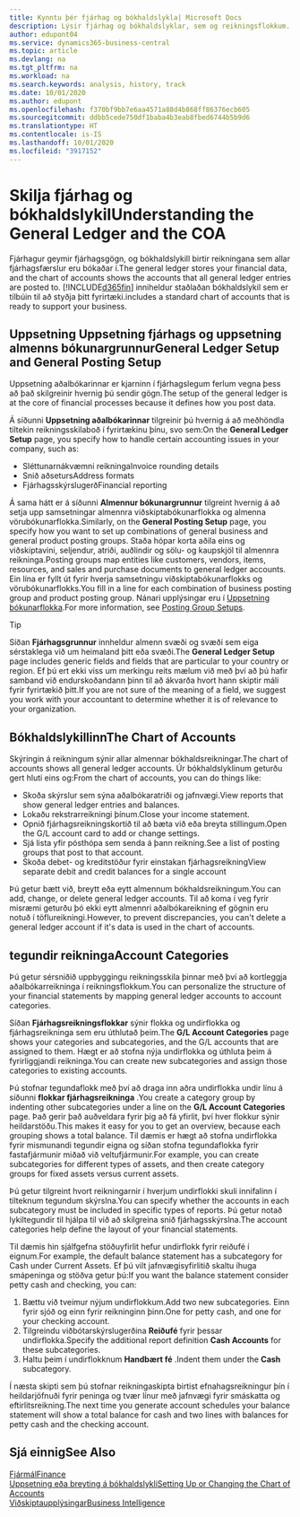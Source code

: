 ```yaml
---
title: Kynntu þér fjárhag og bókhaldslykla| Microsoft Docs
description: Lýsir fjárhag og bókhaldslyklar, sem og reikningsflokkum.
author: edupont04
ms.service: dynamics365-business-central
ms.topic: article
ms.devlang: na
ms.tgt_pltfrm: na
ms.workload: na
ms.search.keywords: analysis, history, track
ms.date: 10/01/2020
ms.author: edupont
ms.openlocfilehash: f370bf9bb7e6aa4571a88d4b868ff86376ecb605
ms.sourcegitcommit: ddbb5cede750df1baba4b3eab8fbed6744b5b9d6
ms.translationtype: HT
ms.contentlocale: is-IS
ms.lasthandoff: 10/01/2020
ms.locfileid: "3917152"
---
```

# <a name="understanding-the-general-ledger-and-the-coa"></a><span data-ttu-id="0a696-103">Skilja fjárhag og bókhaldslykil</span><span class="sxs-lookup"><span data-stu-id="0a696-103">Understanding the General Ledger and the COA</span></span>

<span data-ttu-id="0a696-104">Fjárhagur geymir fjárhagsgögn,  og bókhaldslykill birtir reikningana sem allar fjárhagsfærslur eru bókaðar í.</span><span class="sxs-lookup"><span data-stu-id="0a696-104">The general ledger stores your financial data, and the chart of accounts shows the accounts that all general ledger entries are posted to.</span></span> [!INCLUDE[d365fin](includes/d365fin_md.md)] <span data-ttu-id="0a696-105">inniheldur staðlaðan bókhaldslykil sem er tilbúin til að styðja þitt fyrirtæki.</span><span class="sxs-lookup"><span data-stu-id="0a696-105">includes a standard chart of accounts that is ready to support your business.</span></span>

## <a name="general-ledger-setup-and-general-posting-setup"></a><span data-ttu-id="0a696-106">Uppsetning Uppsetning fjárhags og uppsetning almenns bókunargrunnur</span><span class="sxs-lookup"><span data-stu-id="0a696-106">General Ledger Setup and General Posting Setup</span></span>

<span data-ttu-id="0a696-107">Uppsetning aðalbókarinnar er kjarninn í fjárhagslegum ferlum vegna þess að það skilgreinir hvernig þú sendir gögn.</span><span class="sxs-lookup"><span data-stu-id="0a696-107">The setup of the general ledger is at the core of financial processes because it defines how you post data.</span></span>  

<span data-ttu-id="0a696-108">Á síðunni **Uppsetning aðalbókarinnar** tilgreinir þú hvernig á að meðhöndla tiltekin reikningsskilaboð í fyrirtækinu þínu, svo sem:</span><span class="sxs-lookup"><span data-stu-id="0a696-108">On the **General Ledger Setup** page, you specify how to handle certain accounting issues in your company, such as:</span></span>  

* <span data-ttu-id="0a696-109">Sléttunarnákvæmni reikninga</span><span class="sxs-lookup"><span data-stu-id="0a696-109">Invoice rounding details</span></span>  
* <span data-ttu-id="0a696-110">Snið aðseturs</span><span class="sxs-lookup"><span data-stu-id="0a696-110">Address formats</span></span>  
* <span data-ttu-id="0a696-111">Fjárhagsskýrslugerð</span><span class="sxs-lookup"><span data-stu-id="0a696-111">Financial reporting</span></span>  

<span data-ttu-id="0a696-112">Á sama hátt er á síðunni **Almennur bókunargrunnur** tilgreint hvernig á að setja upp samsetningar almennra viðskiptabókunarflokka og almenna vörubókunarflokka.</span><span class="sxs-lookup"><span data-stu-id="0a696-112">Similarly, on the **General Posting Setup** page, you specify how you want to set up combinations of general business and general product posting groups.</span></span> <span data-ttu-id="0a696-113">Staða hópar korta aðila eins og viðskiptavini, seljendur, atriði, auðlindir og sölu- og kaupskjöl til almennra reikninga.</span><span class="sxs-lookup"><span data-stu-id="0a696-113">Posting groups map entities like customers, vendors, items, resources, and sales and purchase documents to general ledger accounts.</span></span> <span data-ttu-id="0a696-114">Ein lína er fyllt út fyrir hverja samsetningu viðskiptabókunarflokks og vörubókunarflokks.</span><span class="sxs-lookup"><span data-stu-id="0a696-114">You fill in a line for each combination of business posting group and product posting group.</span></span> <span data-ttu-id="0a696-115">Nánari upplýsingar eru í [Uppsetning bókunarflokka](finance-posting-groups.md).</span><span class="sxs-lookup"><span data-stu-id="0a696-115">For more information, see [Posting Group Setups](finance-posting-groups.md).</span></span>  

> [!TIP]
> <span data-ttu-id="0a696-116">Síðan **Fjárhagsgrunnur** innheldur almenn svæði og svæði sem eiga sérstaklega við um heimaland þitt eða svæði.</span><span class="sxs-lookup"><span data-stu-id="0a696-116">The **General Ledger Setup** page includes generic fields and fields that are particular to your country or region.</span></span> <span data-ttu-id="0a696-117">Ef þú ert ekki viss um merkingu reits mælum við með því að þú hafir samband við endurskoðandann þinn til að ákvarða hvort hann skiptir máli fyrir fyrirtækið þitt.</span><span class="sxs-lookup"><span data-stu-id="0a696-117">If you are not sure of the meaning of a field, we suggest you work with your accountant to determine whether it is of relevance to your organization.</span></span>  

## <a name="the-chart-of-accounts"></a><span data-ttu-id="0a696-118">Bókhaldslykillinn</span><span class="sxs-lookup"><span data-stu-id="0a696-118">The Chart of Accounts</span></span>

<span data-ttu-id="0a696-119">Skýringin á reikningum sýnir allar almennar bókhaldsreikningar.</span><span class="sxs-lookup"><span data-stu-id="0a696-119">The chart of accounts shows all general ledger accounts.</span></span> <span data-ttu-id="0a696-120">Úr bókhaldslyklinum geturðu gert hluti eins og:</span><span class="sxs-lookup"><span data-stu-id="0a696-120">From the chart of accounts, you can do things like:</span></span>  

* <span data-ttu-id="0a696-121">Skoða skýrslur sem sýna aðalbókaratriði og jafnvægi.</span><span class="sxs-lookup"><span data-stu-id="0a696-121">View reports that show general ledger entries and balances.</span></span>  
* <span data-ttu-id="0a696-122">Lokaðu rekstrarreikningi þínum.</span><span class="sxs-lookup"><span data-stu-id="0a696-122">Close your income statement.</span></span>  
* <span data-ttu-id="0a696-123">Opnið fjárhagsreikningskortið til að bæta við eða breyta stillingum.</span><span class="sxs-lookup"><span data-stu-id="0a696-123">Open the G/L account card to add or change settings.</span></span>  
* <span data-ttu-id="0a696-124">Sjá lista yfir pósthópa sem senda á þann reikning.</span><span class="sxs-lookup"><span data-stu-id="0a696-124">See a list of posting groups that post to that account.</span></span>
* <span data-ttu-id="0a696-125">Skoða debet- og kreditstöður fyrir einstakan fjárhagsreikning</span><span class="sxs-lookup"><span data-stu-id="0a696-125">View separate debit and credit balances for a single account</span></span>  

<span data-ttu-id="0a696-126">Þú getur bætt við, breytt eða eytt almennum bókhaldsreikningum.</span><span class="sxs-lookup"><span data-stu-id="0a696-126">You can add, change, or delete general ledger accounts.</span></span> <span data-ttu-id="0a696-127">Til að koma í veg fyrir misræmi geturðu þó ekki eytt almennri aðalbókareikning ef gögnin eru notuð í töflureikningi.</span><span class="sxs-lookup"><span data-stu-id="0a696-127">However, to prevent discrepancies, you can't delete a general ledger account if it's data is used in the chart of accounts.</span></span>  

## <a name="account-categories"></a><span data-ttu-id="0a696-128">tegundir reikninga</span><span class="sxs-lookup"><span data-stu-id="0a696-128">Account Categories</span></span>

<span data-ttu-id="0a696-129">Þú getur sérsniðið uppbyggingu reikningsskila þinnar með því að kortleggja aðalbókarreikninga í reikningsflokkum.</span><span class="sxs-lookup"><span data-stu-id="0a696-129">You can personalize the structure of your financial statements by mapping general ledger accounts to account categories.</span></span>  

<span data-ttu-id="0a696-130">Síðan **Fjárhagsreikningsflokkar** sýnir flokka og undirflokka og fjárhagsreikninga sem eru úthlutað þeim.</span><span class="sxs-lookup"><span data-stu-id="0a696-130">The **G/L Account Categories** page shows your categories and subcategories, and the G/L accounts that are assigned to them.</span></span> <span data-ttu-id="0a696-131">Hægt er að stofna nýja undirflokka og úthluta þeim á fyrirliggjandi reikninga.</span><span class="sxs-lookup"><span data-stu-id="0a696-131">You can create new subcategories and assign those categories to existing accounts.</span></span>  

<span data-ttu-id="0a696-132">Þú stofnar tegundaflokk með því að draga inn aðra undirflokka undir línu á síðunni **flokkar fjárhagsreikninga** .</span><span class="sxs-lookup"><span data-stu-id="0a696-132">You create a category group by indenting other subcategories under a line on the **G/L Account Categories** page.</span></span> <span data-ttu-id="0a696-133">Það gerir það auðveldara fyrir þig að fá yfirlit, því hver flokkur sýnir heildarstöðu.</span><span class="sxs-lookup"><span data-stu-id="0a696-133">This makes it easy for you to get an overview, because each grouping shows a total balance.</span></span> <span data-ttu-id="0a696-134">Til dæmis er hægt að stofna undirflokka fyrir mismunandi tegundir eigna og síðan stofna tegundaflokka fyrir fastafjármunir miðað við veltufjármunir.</span><span class="sxs-lookup"><span data-stu-id="0a696-134">For example, you can create subcategories for different types of assets, and then create category groups for fixed assets versus current assets.</span></span>  

<span data-ttu-id="0a696-135">Þú getur tilgreint hvort reikningarnir í hverjum undirflokki skuli innifalinn í tilteknum tegundum skýrslna.</span><span class="sxs-lookup"><span data-stu-id="0a696-135">You can specify whether the accounts in each subcategory must be included in specific types of reports.</span></span> <span data-ttu-id="0a696-136">Þú getur notað lykiltegundir til hjálpa til við að skilgreina snið fjárhagsskýrslna.</span><span class="sxs-lookup"><span data-stu-id="0a696-136">The account categories help define the layout of your financial statements.</span></span>  

<span data-ttu-id="0a696-137">Til dæmis hin sjálfgefna stöðuyfirlit hefur undirflokk fyrir reiðufé í eignum.</span><span class="sxs-lookup"><span data-stu-id="0a696-137">For example, the default balance statement has a subcategory for Cash under Current Assets.</span></span> <span data-ttu-id="0a696-138">Ef þú vilt jafnvægisyfirlitið skaltu íhuga smápeninga og stöðva getur þú:</span><span class="sxs-lookup"><span data-stu-id="0a696-138">If you want the balance statement consider petty cash and checking, you can:</span></span>  

1. <span data-ttu-id="0a696-139">Bættu við tveimur nýjum undirflokkum.</span><span class="sxs-lookup"><span data-stu-id="0a696-139">Add two new subcategories.</span></span> <span data-ttu-id="0a696-140">Einn fyrir sjóð og einn fyrir reikninginn þinn.</span><span class="sxs-lookup"><span data-stu-id="0a696-140">One for petty cash, and one for your checking account.</span></span>  
2. <span data-ttu-id="0a696-141">Tilgreindu viðbótarskýrslugerðina **Reiðufé** fyrir þessar undirflokka.</span><span class="sxs-lookup"><span data-stu-id="0a696-141">Specify the additional report definition **Cash Accounts** for these subcategories.</span></span>  
3. <span data-ttu-id="0a696-142">Haltu þeim í undirflokknum **Handbært fé** .</span><span class="sxs-lookup"><span data-stu-id="0a696-142">Indent them under the **Cash** subcategory.</span></span>  

<span data-ttu-id="0a696-143">Í næsta skipti sem þú stofnar reikningaskipta birtist efnahagsreikningur þín í heildarjöfnuði fyrir peninga og tvær línur með jafnvægi fyrir smáskatta og eftirlitsreikning.</span><span class="sxs-lookup"><span data-stu-id="0a696-143">The next time you generate account schedules your balance statement will show a total balance for cash and two lines with balances for petty cash and the checking account.</span></span>  

## <a name="see-also"></a><span data-ttu-id="0a696-144">Sjá einnig</span><span class="sxs-lookup"><span data-stu-id="0a696-144">See Also</span></span>

[<span data-ttu-id="0a696-145">Fjármál</span><span class="sxs-lookup"><span data-stu-id="0a696-145">Finance</span></span>](finance.md)  
[<span data-ttu-id="0a696-146">Uppsetning eða breyting á bókhaldslykli</span><span class="sxs-lookup"><span data-stu-id="0a696-146">Setting Up or Changing the Chart of Accounts</span></span>](finance-setup-chart-accounts.md)  
[<span data-ttu-id="0a696-147">Viðskiptaupplýsingar</span><span class="sxs-lookup"><span data-stu-id="0a696-147">Business Intelligence</span></span>](bi.md)  
